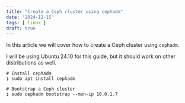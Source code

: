 ```yaml
---
title: "Create a Ceph cluster using cephadm"
date: '2024-12-15'
tags: [ linux ]
draft: true
---
```


In this article we will cover how to create a Ceph cluster using `cephadm`.

<!-- more -->

I will be using Ubuntu 24.10 for this guide, but it should work on other distributions as well.

```shell
# Install cephadm
❯ sudo apt install cephadm

# Bootstrap a Ceph cluster
❯ sudo cephadm bootstrap --mon-ip 10.0.1.7
```
